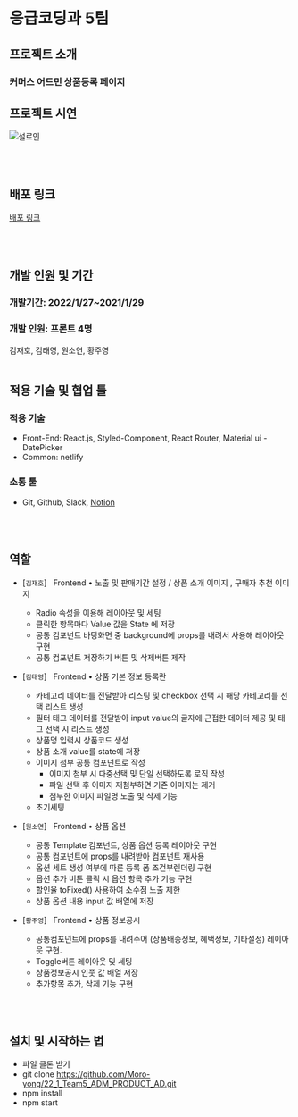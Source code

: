 # 응급코딩과 5팀
## 프로젝트 소개

### 커머스 어드민 상품등록 페이지

## 프로젝트 시연
![설로인](https://user-images.githubusercontent.com/91524565/156869371-b466c71b-81a8-4a2a-86a5-0d4b780bed99.gif)


<br/><br/>
## 배포 링크
<a href="https://fervent-dubinsky-3779cf.netlify.app/">배포 링크</a> 


<br/><br/>
## 개발 인원 및 기간

### 개발기간: 2022/1/27~2021/1/29

### 개발 인원: 프론트 4명

김재호, 김태영, 원소연, 황주영
<br/><br/>

## 적용 기술 및 협업 툴 

### 적용 기술

- Front-End: React.js, Styled-Component, React Router, Material ui - DatePicker
- Common: netlify

### 소통 툴

- Git, Github, Slack, <a href="https://www.notion.so/2-65fbc9c4e43e47a6a95df386f1a61402">Notion</a> 
 
<br/><br/>
## 역할
  
- [`김재호`] &nbsp; Frontend • 노출 및 판매기간 설정 / 상품 소개 이미지 , 구매자 추천 이미지
    - Radio 속성을 이용해 레이아웃 및 세팅
    - 클릭한 항목마다 Value 값을 State 에 저장
    - 공통 컴포넌트 바탕화면 중 background에 props를 내려서 사용해 레이아웃 구현
    - 공통 컴포넌트 저장하기 버튼 및 삭제버튼 제작


- [`김태영`] &nbsp; Frontend • 상품 기본 정보 등록란
    - 카테고리 데이터를 전달받아 리스팅 및 checkbox 선택 시 해당 카테고리를 선택 리스트 생성
    - 필터 태그 데이터를 전달받아 input value의 글자에 근접한 데이터 제공 및 태그 선택 시 리스트 생성
    - 상품명 입력시 상품코드 생성
    - 상품 소개 value를 state에 저장
    - 이미지 첨부 공통 컴포넌트로 작성
      - 이미지 첨부 시 다중선택 및 단일 선택하도록 로직 작성
      - 파일 선택 후 이미지 재첨부하면 기존 이미지는 제거
      - 첨부한 이미지 파일명 노출 및 삭제 기능
    - 초기세팅


- [`원소연`] &nbsp; Frontend • 상품 옵션
    - 공통 Template 컴포넌트, 상품 옵션 등록 레이아웃 구현
    - 공통 컴포넌트에 props를 내려받아 컴포넌트 재사용
    - 옵션 세트 생성 여부에 따른 등록 폼 조건부렌더링 구현
    - 옵션 추가 버튼 클릭 시 옵션 항목 추가 기능 구현
    - 할인율 toFixed() 사용하여 소수점 노출 제한
    - 상품 옵션 내용 input 값 배열에 저장


- [`황주영`] &nbsp; Frontend • 상품 정보공시
    - 공통컴포넌트에 props를 내려주어 (상품배송정보, 혜택정보, 기타설정) 레이아웃 구현. 
    - Toggle버튼 레이아웃 및 세팅
    - 상품정보공시 인풋 값 배열 저장
    - 추가항목 추가, 삭제 기능 구현

   
<br/><br/>
## 설치 및 시작하는 법
- 파일 클론 받기
- git clone https://github.com/Moro-yong/22_1_Team5_ADM_PRODUCT_AD.git
- npm install
- npm start 
</br>






